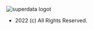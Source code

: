 ![superdata logot](https://user-images.githubusercontent.com/5947268/188330614-7fef2731-47a3-4553-97d1-cba1721bad42.png)

- 2022 (c) All Rights Reserved.
